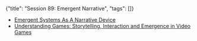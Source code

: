 {"title": "Session 89: Emergent Narrative", "tags": []}
* [Emergent Systems As A Narrative Device](https://www.slideshare.net/alanjack/emergent-systems-as-a-narrative-device)
* [Understanding Games: Storytelling, Interaction and Emergence in Video Games](https://thealanjackexperience.typepad.com/blog/2011/06/understandinggames.html)

